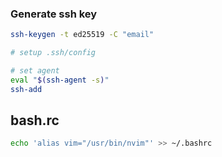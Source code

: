 
### Generate ssh key

```bash
ssh-keygen -t ed25519 -C "email"

# setup .ssh/config

# set agent
eval "$(ssh-agent -s)"
ssh-add
```

## bash.rc

```bash
echo 'alias vim="/usr/bin/nvim"' >> ~/.bashrc
```
